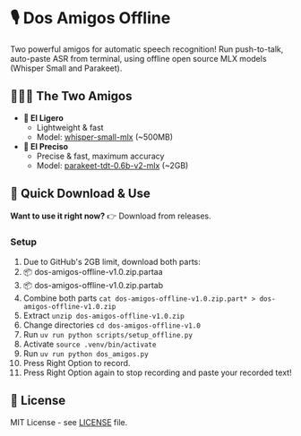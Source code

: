 # 🎙️ Dos Amigos Offline

Two powerful amigos for automatic speech recognition! Run push-to-talk, auto-paste ASR from terminal, using offline open source MLX models (Whisper Small and Parakeet).

## 🧑‍🤝‍🧑 The Two Amigos

- **🪽 El Ligero**
	- Lightweight & fast
	- Model: [whisper-small-mlx]([url](https://huggingface.co/mlx-community/whisper-small-mlx)) (~500MB)
- **🎯 El Preciso**
	- Precise & fast, maximum accuracy
	- Model: [parakeet-tdt-0.6b-v2-mlx]([url](https://github.com/senstella/parakeet-mlx)) (~2GB)

## 🚀 Quick Download & Use

**Want to use it right now?** 
👉 Download from releases.

### Setup
1. Due to GitHub's 2GB limit, download both parts:
1. 📦 dos-amigos-offline-v1.0.zip.partaa
2. 📦 dos-amigos-offline-v1.0.zip.partab
3. Combine both parts `cat dos-amigos-offline-v1.0.zip.part* > dos-amigos-offline-v1.0.zip`
4. Extract `unzip dos-amigos-offline-v1.0.zip`
5. Change directories `cd dos-amigos-offline-v1.0`
6. Run `uv run python scripts/setup_offline.py`
7. Activate `source .venv/bin/activate`
7. Run `uv run python dos_amigos.py`
8. Press Right Option to record.
9. Press Right Option again to stop recording and paste your recorded text!

## 📄 License

MIT License - see [LICENSE](LICENSE) file.
